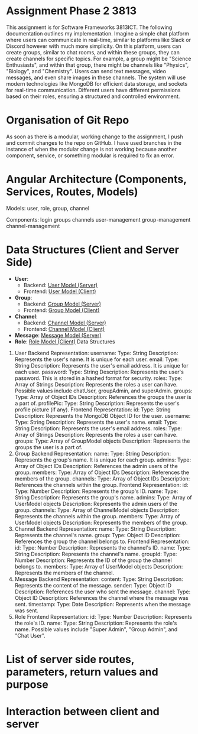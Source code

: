 # Assignment Phase 2 3813
This assignment is for Software Frameworks 3813ICT. The following documentation outlines my implementation. 
Imagine a simple chat platform where users can communicate in real-time, similar to platforms like Slack or Discord however with much more simplicity. On this platform, users can create groups, similar to chat rooms, and within these groups, they can create channels for specific topics. For example, a group might be "Science Enthusiasts", and within that group, there might be channels like "Physics", "Biology", and "Chemistry". Users can send text messages, video messages, and even share images in these channels. The system will use modern technologies like MongoDB for efficient data storage, and sockets for real-time communication. Different users have different permissions based on their roles, ensuring a structured and controlled environment.

# Organisation of Git Repo
As soon as there is a modular, working change to the assignment,
I push and commit changes to the repo on GitHub. I have used branches in the instance of when the modular change is not working because another component, service, or something modular is required to fix an error.

# Angular Architecture (Components, Services, Routes, Models)
Models:
 user,
 role,
 group,
 channel

Components:
 login
 groups
 channels
 user-management
 group-management
 channel-management

# Data Structures (Client and Server Side)
- **User**:
  - Backend: [User Model (Server)](https://github.com/TamaTK/Assignment2/blob/master/assignment-server/models/user.js)
  - Frontend: [User Model (Client)](https://github.com/TamaTK/Assignment2/blob/master/src/app/models/user.ts)
- **Group**:
  - Backend: [Group Model (Server)](https://github.com/TamaTK/Assignment2/blob/master/assignment-server/models/group.js)
  - Frontend: [Group Model (Client)](https://github.com/TamaTK/Assignment2/blob/master/src/app/models/group.ts)
- **Channel**:
  - Backend: [Channel Model (Server)](https://github.com/TamaTK/Assignment2/blob/master/assignment-server/models/channel.js)
  - Frontend: [Channel Model (Client)](https://github.com/TamaTK/Assignment2/blob/master/src/app/models/channel.ts)
- **Message**: [Message Model (Server)](https://github.com/TamaTK/Assignment2/blob/master/assignment-server/models/message.js)
- **Role**: [Role Model (Client)](https://github.com/TamaTK/Assignment2/blob/master/src/app/models/role.ts)
Data Structures
1. User
Backend Representation:
username:
Type: String
Description: Represents the user's name. It is unique for each user.
email:
Type: String
Description: Represents the user's email address. It is unique for each user.
password:
Type: String
Description: Represents the user's password. This is stored in a hashed format for security.
roles:
Type: Array of Strings
Description: Represents the roles a user can have. Possible values include chatUser, groupAdmin, and superAdmin.
groups:
Type: Array of Object IDs
Description: References the groups the user is a part of.
profilePic:
Type: String
Description: Represents the user's profile picture (if any).
Frontend Representation:
id:
Type: String
Description: Represents the MongoDB Object ID for the user.
username:
Type: String
Description: Represents the user's name.
email:
Type: String
Description: Represents the user's email address.
roles:
Type: Array of Strings
Description: Represents the roles a user can have.
groups:
Type: Array of GroupModel objects
Description: Represents the groups the user is a part of.
2. Group
Backend Representation:
name:
Type: String
Description: Represents the group's name. It is unique for each group.
admins:
Type: Array of Object IDs
Description: References the admin users of the group.
members:
Type: Array of Object IDs
Description: References the members of the group.
channels:
Type: Array of Object IDs
Description: References the channels within the group.
Frontend Representation:
id:
Type: Number
Description: Represents the group's ID.
name:
Type: String
Description: Represents the group's name.
admins:
Type: Array of UserModel objects
Description: Represents the admin users of the group.
channels:
Type: Array of ChannelModel objects
Description: Represents the channels within the group.
members:
Type: Array of UserModel objects
Description: Represents the members of the group.
3. Channel
Backend Representation:
name:
Type: String
Description: Represents the channel's name.
group:
Type: Object ID
Description: References the group the channel belongs to.
Frontend Representation:
id:
Type: Number
Description: Represents the channel's ID.
name:
Type: String
Description: Represents the channel's name.
groupId:
Type: Number
Description: Represents the ID of the group the channel belongs to.
members:
Type: Array of UserModel objects
Description: Represents the members of the channel.
4. Message
Backend Representation:
content:
Type: String
Description: Represents the content of the message.
sender:
Type: Object ID
Description: References the user who sent the message.
channel:
Type: Object ID
Description: References the channel where the message was sent.
timestamp:
Type: Date
Description: Represents when the message was sent.
5. Role
Frontend Representation:
id:
Type: Number
Description: Represents the role's ID.
name:
Type: String
Description: Represents the role's name. Possible values include "Super Admin", "Group Admin", and "Chat User".
# List of server side routes, parameters, return values and purpose

# Interaction between client and server

